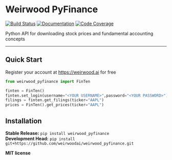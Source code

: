 # Weirwood PyFinance

[![Build Status](https://github.com/weirwoodai/weirwood_pyfinance/workflows/Build%20Main/badge.svg)](https://github.com/weirwoodai/weirwood_pyfinance/actions)
[![Documentation](https://github.com/weirwoodai/weirwood_pyfinance/workflows/Documentation/badge.svg)](https://weirwoodai.github.io/weirwood_pyfinance/)
[![Code Coverage](https://codecov.io/gh/weirwoodai/weirwood_pyfinance/branch/main/graph/badge.svg)](https://codecov.io/gh/weirwoodai/weirwood_pyfinance)

Python API for downloading stock prices and fundamental accounting concepts

---

## Quick Start

Register your account at https://weirwood.ai for free

```python
from weirwood_pyfinance import FinTen

finten = FinTen()
finten.set_login(username="<YOUR USERNAME>",password="<YOUR PASSWORD>")
filings = finten.get_filings(ticker="AAPL")
prices = FinTen().get_prices(ticker="AAPL")

```

## Installation

**Stable Release:** `pip install weirwood_pyfinance`<br>
**Development Head:** `pip install git+https://github.com/weirwoodai/weirwood_pyfinance.git`

**MIT license**
